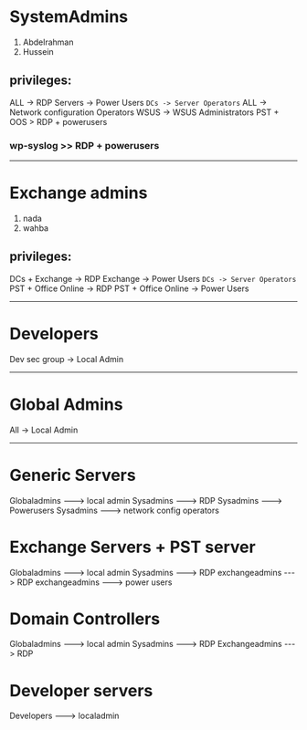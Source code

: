 # SystemAdmins
1. Abdelrahman
2. Hussein

## privileges:
ALL -> RDP
Servers -> Power Users
`DCs -> Server Operators`
ALL -> Network configuration Operators
WSUS -> WSUS Administrators
PST + OOS > RDP + powerusers
### wp-syslog >> RDP + powerusers

---

# Exchange admins
1. nada
2. wahba

## privileges:
DCs + Exchange -> RDP
Exchange -> Power Users
`DCs -> Server Operators`
PST + Office Online -> RDP
PST + Office Online -> Power Users

---

# Developers
Dev sec group -> Local Admin

---

# Global Admins
All -> Local Admin

--------------------

# Generic Servers
Globaladmins   ---> local admin
Sysadmins      ---> RDP
Sysadmins      ---> Powerusers
Sysadmins      ---> network config operators

# Exchange Servers + PST server
Globaladmins   ---> local admin
Sysadmins      ---> RDP
exchangeadmins ---> RDP
exchangeadmins ---> power users

# Domain Controllers
Globaladmins   ---> local admin
Sysadmins      ---> RDP
Exchangeadmins ---> RDP

# Developer servers
Developers     ---> localadmin